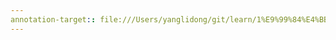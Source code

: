 ```yaml
---
annotation-target:: file:///Users/yanglidong/git/learn/1%E9%99%84%E4%BB%B6/1018%E9%A1%B9%E7%9B%AE%E4%B8%89%E6%9D%83%E5%88%86%E7%AB%8B%E6%9E%B6%E6%9E%84%E6%96%87%E6%A1%A3V1.0.docx
---
```


